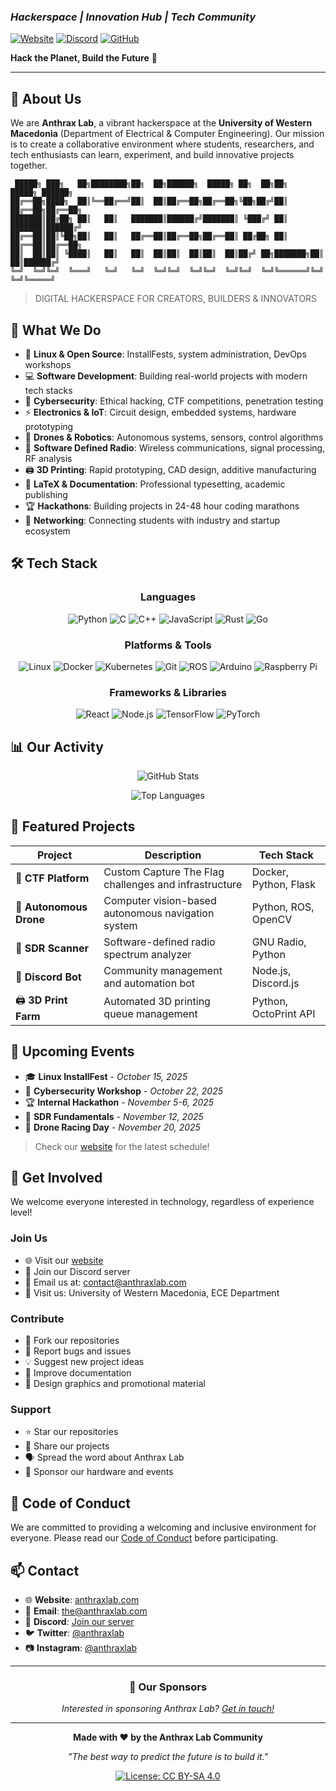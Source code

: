 ### *Hackerspace | Innovation Hub | Tech Community*

[![Website](https://img.shields.io/badge/Website-anthraxlab.com-blue?style=flat-square&logo=google-chrome)](https://www.anthraxlab.com/)
[![Discord](https://img.shields.io/badge/Discord-Join%20Us-7289da?style=flat-square&logo=discord&logoColor=white)](https://discord.gg/Dh6AJnBh)
[![GitHub](https://img.shields.io/badge/GitHub-Follow-181717?style=flat-square&logo=github)](https://github.com/anthraxlab)

**Hack the Planet, Build the Future** 🚀

---

</div>

## 👋 About Us

We are **Anthrax Lab**, a vibrant hackerspace at the **University of Western Macedonia** (Department of Electrical & Computer Engineering). Our mission is to create a collaborative environment where students, researchers, and tech enthusiasts can learn, experiment, and build innovative projects together.

```
 █████╗ ███╗   ██╗████████╗██╗  ██╗██████╗  █████╗ ██╗  ██╗██╗      █████╗ ██████╗
██╔══██╗████╗  ██║╚══██╔══╝██║  ██║██╔══██╗██╔══██╗╚██╗██╔╝██║     ██╔══██╗██╔══██╗
███████║██╔██╗ ██║   ██║   ███████║██████╔╝███████║ ╚███╔╝ ██║     ███████║██████╔╝
██╔══██║██║╚██╗██║   ██║   ██╔══██║██╔══██╗██╔══██║ ██╔██╗ ██║     ██╔══██║██╔══██╗
██║  ██║██║ ╚████║   ██║   ██║  ██║██║  ██║██║  ██║██╔╝ ██╗███████╗██║  ██║██████╔╝
╚═╝  ╚═╝╚═╝  ╚═══╝   ╚═╝   ╚═╝  ╚═╝╚═╝  ╚═╝╚═╝  ╚═╝╚═╝  ╚═╝╚══════╝╚═╝  ╚═╝╚═════╝
```

> DIGITAL HACKERSPACE FOR CREATORS, BUILDERS & INNOVATORS

## 🎯 What We Do

- 🐧 **Linux & Open Source**: InstallFests, system administration, DevOps workshops
- 💻 **Software Development**: Building real-world projects with modern tech stacks
- 🔐 **Cybersecurity**: Ethical hacking, CTF competitions, penetration testing
- ⚡ **Electronics & IoT**: Circuit design, embedded systems, hardware prototyping
- 🚁 **Drones & Robotics**: Autonomous systems, sensors, control algorithms
- 📡 **Software Defined Radio**: Wireless communications, signal processing, RF analysis
- 🖨️ **3D Printing**: Rapid prototyping, CAD design, additive manufacturing
- 📝 **LaTeX & Documentation**: Professional typesetting, academic publishing
- 🏆 **Hackathons**: Building projects in 24-48 hour coding marathons
- 🤝 **Networking**: Connecting students with industry and startup ecosystem

## 🛠️ Tech Stack

<div align="center">

### Languages
![Python](https://img.shields.io/badge/-Python-3776AB?style=flat-square&logo=python&logoColor=white)
![C](https://img.shields.io/badge/-C-A8B9CC?style=flat-square&logo=c&logoColor=black)
![C++](https://img.shields.io/badge/-C++-00599C?style=flat-square&logo=cplusplus&logoColor=white)
![JavaScript](https://img.shields.io/badge/-JavaScript-F7DF1E?style=flat-square&logo=javascript&logoColor=black)
![Rust](https://img.shields.io/badge/-Rust-000000?style=flat-square&logo=rust&logoColor=white)
![Go](https://img.shields.io/badge/-Go-00ADD8?style=flat-square&logo=go&logoColor=white)

### Platforms & Tools
![Linux](https://img.shields.io/badge/-Linux-FCC624?style=flat-square&logo=linux&logoColor=black)
![Docker](https://img.shields.io/badge/-Docker-2496ED?style=flat-square&logo=docker&logoColor=white)
![Kubernetes](https://img.shields.io/badge/-Kubernetes-326CE5?style=flat-square&logo=kubernetes&logoColor=white)
![Git](https://img.shields.io/badge/-Git-F05032?style=flat-square&logo=git&logoColor=white)
![ROS](https://img.shields.io/badge/-ROS-22314E?style=flat-square&logo=ros&logoColor=white)
![Arduino](https://img.shields.io/badge/-Arduino-00979D?style=flat-square&logo=arduino&logoColor=white)
![Raspberry Pi](https://img.shields.io/badge/-Raspberry%20Pi-A22846?style=flat-square&logo=raspberry-pi&logoColor=white)

### Frameworks & Libraries
![React](https://img.shields.io/badge/-React-61DAFB?style=flat-square&logo=react&logoColor=black)
![Node.js](https://img.shields.io/badge/-Node.js-339933?style=flat-square&logo=nodedotjs&logoColor=white)
![TensorFlow](https://img.shields.io/badge/-TensorFlow-FF6F00?style=flat-square&logo=tensorflow&logoColor=white)
![PyTorch](https://img.shields.io/badge/-PyTorch-EE4C2C?style=flat-square&logo=pytorch&logoColor=white)

</div>

## 📊 Our Activity

<div align="center">

![GitHub Stats](https://github-readme-stats.vercel.app/api?username=anthraxlab&show_icons=true&theme=radical&hide_border=true&bg_color=0D1117)

![Top Languages](https://github-readme-stats.vercel.app/api/top-langs/?username=anthraxlab&layout=compact&theme=radical&hide_border=true&bg_color=0D1117)

</div>

## 🚀 Featured Projects

<div align="center">

| Project | Description | Tech Stack |
|---------|-------------|------------|
| 🔐 **CTF Platform** | Custom Capture The Flag challenges and infrastructure | Docker, Python, Flask |
| 🚁 **Autonomous Drone** | Computer vision-based autonomous navigation system | Python, ROS, OpenCV |
| 📡 **SDR Scanner** | Software-defined radio spectrum analyzer | GNU Radio, Python |
| 🤖 **Discord Bot** | Community management and automation bot | Node.js, Discord.js |
| 🖨️ **3D Print Farm** | Automated 3D printing queue management | Python, OctoPrint API |

</div>

## 📅 Upcoming Events

- 🎓 **Linux InstallFest** - *October 15, 2025*
- 🔐 **Cybersecurity Workshop** - *October 22, 2025*
- 🏆 **Internal Hackathon** - *November 5-6, 2025*
- 📡 **SDR Fundamentals** - *November 12, 2025*
- 🚁 **Drone Racing Day** - *November 20, 2025*

> Check our [website](https://www.anthraxlab.com/) for the latest schedule!

## 🤝 Get Involved

We welcome everyone interested in technology, regardless of experience level!

### Join Us
- 🌐 Visit our [website](https://www.anthraxlab.com/)
- 💬 Join our Discord server
- 📧 Email us at: contact@anthraxlab.com
- 📍 Visit us: University of Western Macedonia, ECE Department

### Contribute
- 🍴 Fork our repositories
- 🐛 Report bugs and issues
- 💡 Suggest new project ideas
- 📝 Improve documentation
- 🎨 Design graphics and promotional material

### Support
- ⭐ Star our repositories
- 🔄 Share our projects
- 🗣️ Spread the word about Anthrax Lab
- 🤲 Sponsor our hardware and events

## 📜 Code of Conduct

We are committed to providing a welcoming and inclusive environment for everyone. Please read our [Code of Conduct](CODE_OF_CONDUCT.md) before participating.

## 📫 Contact

- 🌐 **Website**: [anthraxlab.com](https://www.anthraxlab.com/)
- 📧 **Email**: the@anthraxlab.com
- 💬 **Discord**: [Join our server](https://discord.gg/Dh6AJnBh)
- 🐦 **Twitter**: [@anthraxlab](https://twitter.com/anthraxlab)
- 📷 **Instagram**: [@anthraxlab](https://instagram.com/anthraxlab)

---

<div align="center">

### 💚 Our Sponsors

*Interested in sponsoring Anthrax Lab? [Get in touch!](mailto:the@anthraxlab.com)*

---

**Made with ❤️ by the Anthrax Lab Community**

*"The best way to predict the future is to build it."*

[![License: CC BY-SA 4.0](https://img.shields.io/badge/License-CC%20BY--SA%204.0-lightgrey.svg?style=flat-square)](https://creativecommons.org/licenses/by-sa/4.0/)

</div>
